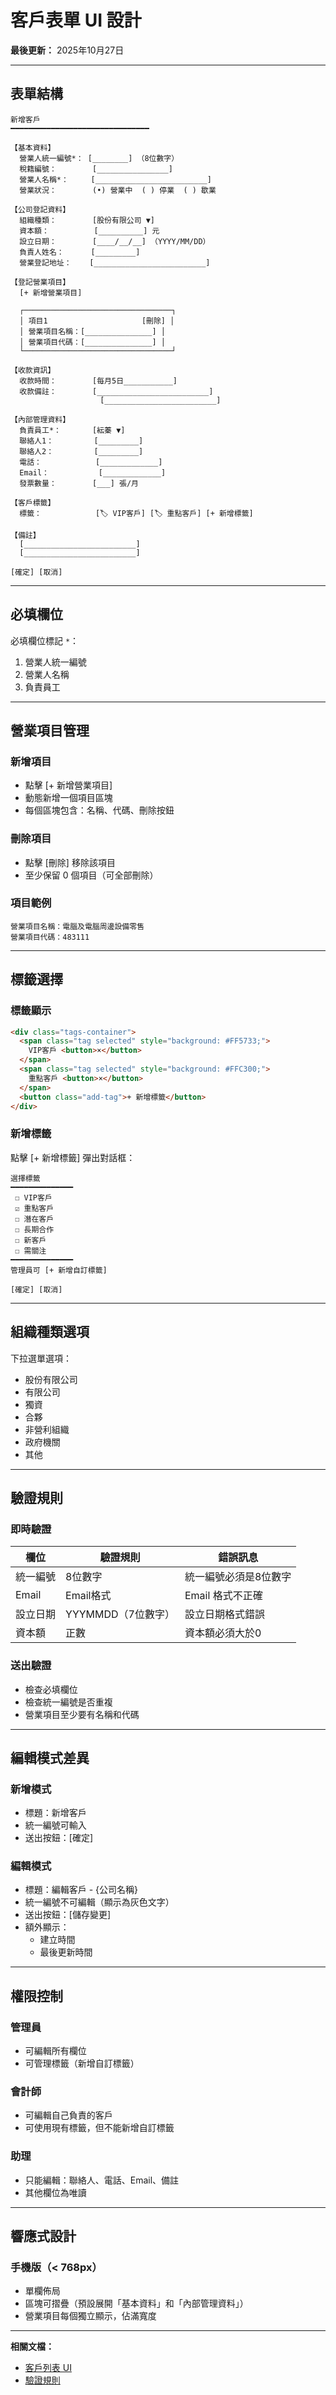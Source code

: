 # 客戶表單 UI 設計

**最後更新：** 2025年10月27日

---

## 表單結構

```
新增客戶
━━━━━━━━━━━━━━━━━━━━━━━━━━━━━━━

【基本資料】
  營業人統一編號*： [________] （8位數字）
  稅籍編號：        [________________]
  營業人名稱*：     [_________________________]
  營業狀況：        (•) 營業中  ( ) 停業  ( ) 歇業
  
【公司登記資料】
  組織種類：        [股份有限公司 ▼]
  資本額：          [__________] 元
  設立日期：        [____/__/__] （YYYY/MM/DD）
  負責人姓名：      [_________]
  營業登記地址：    [_________________________]
  
【登記營業項目】
  [+ 新增營業項目]
  
  ┌─────────────────────────────────┐
  │ 項目1                     [刪除] │
  │ 營業項目名稱：[_______________] │
  │ 營業項目代碼：[_______________] │
  └─────────────────────────────────┘
  
【收款資訊】
  收款時間：        [每月5日___________]
  收款備註：        [_________________________]
                    [_________________________]

【內部管理資料】  
  負責員工*：       [紜蓁 ▼]
  聯絡人1：         [_________]
  聯絡人2：         [_________]
  電話：            [_____________]
  Email：           [_____________]
  發票數量：        [___] 張/月
  
【客戶標籤】
  標籤：            [🏷️ VIP客戶] [🏷️ 重點客戶] [+ 新增標籤]
  
【備註】
  [_________________________]
  [_________________________]

[確定] [取消]
```

---

## 必填欄位

必填欄位標記 `*`：
1. 營業人統一編號
2. 營業人名稱
3. 負責員工

---

## 營業項目管理

### 新增項目
- 點擊 [+ 新增營業項目]
- 動態新增一個項目區塊
- 每個區塊包含：名稱、代碼、刪除按鈕

### 刪除項目
- 點擊 [刪除] 移除該項目
- 至少保留 0 個項目（可全部刪除）

### 項目範例
```
營業項目名稱：電腦及電腦周邊設備零售
營業項目代碼：483111
```

---

## 標籤選擇

### 標籤顯示
```html
<div class="tags-container">
  <span class="tag selected" style="background: #FF5733;">
    VIP客戶 <button>×</button>
  </span>
  <span class="tag selected" style="background: #FFC300;">
    重點客戶 <button>×</button>
  </span>
  <button class="add-tag">+ 新增標籤</button>
</div>
```

### 新增標籤
點擊 [+ 新增標籤] 彈出對話框：
```
選擇標籤
━━━━━━━━━━━━━━
 ☐ VIP客戶
 ☑ 重點客戶
 ☐ 潛在客戶
 ☐ 長期合作
 ☐ 新客戶
 ☐ 需關注
━━━━━━━━━━━━━━
管理員可 [+ 新增自訂標籤]

[確定] [取消]
```

---

## 組織種類選項

下拉選單選項：
- 股份有限公司
- 有限公司
- 獨資
- 合夥
- 非營利組織
- 政府機關
- 其他

---

## 驗證規則

### 即時驗證
| 欄位 | 驗證規則 | 錯誤訊息 |
|-----|---------|---------|
| 統一編號 | 8位數字 | 統一編號必須是8位數字 |
| Email | Email格式 | Email 格式不正確 |
| 設立日期 | YYYMMDD（7位數字）| 設立日期格式錯誤 |
| 資本額 | 正數 | 資本額必須大於0 |

### 送出驗證
- 檢查必填欄位
- 檢查統一編號是否重複
- 營業項目至少要有名稱和代碼

---

## 編輯模式差異

### 新增模式
- 標題：新增客戶
- 統一編號可輸入
- 送出按鈕：[確定]

### 編輯模式
- 標題：編輯客戶 - {公司名稱}
- 統一編號不可編輯（顯示為灰色文字）
- 送出按鈕：[儲存變更]
- 額外顯示：
  - 建立時間
  - 最後更新時間

---

## 權限控制

### 管理員
- 可編輯所有欄位
- 可管理標籤（新增自訂標籤）

### 會計師
- 可編輯自己負責的客戶
- 可使用現有標籤，但不能新增自訂標籤

### 助理
- 只能編輯：聯絡人、電話、Email、備註
- 其他欄位為唯讀

---

## 響應式設計

### 手機版（< 768px）
- 單欄佈局
- 區塊可摺疊（預設展開「基本資料」和「內部管理資料」）
- 營業項目每個獨立顯示，佔滿寬度

---

**相關文檔：**
- [客戶列表 UI](./客戶列表UI.md)
- [驗證規則](./驗證規則.md)





